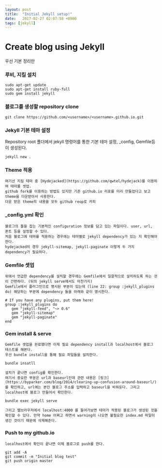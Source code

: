 ```yaml
---
layout: post
title:  "Initial Jekyll setup!"
date:   2017-02-27 02:07:58 +0900
tags: [jekyll]
---
```


# Create blog using Jekyll

우선 기본 정리만

### 루비, 지킬 설치
~~~
sudo apt-get update
sudo apt-get install ruby-full
sudo gem install jekyll
~~~

### 블로그를 생성할 repository clone
~~~
git clone https://github.com/<username>/<username>.github.io.git 
~~~

### Jekyll 기본 테마 설정
Repository root 폴더에서 jekyll 명령어를 통한 기본 테마 설정, _config, Gemfile등이 생성된다.
~~~
jekyll new .
~~~

### Theme 적용 
	여기선 지킬 테마 중 [Hydejacked](https://github.com/qwtel/hydejack)를 이용하여 테마를 셋업.
    github fork를 이용하는 방법도 있지만 기존 github.io 리포를 미리 만들었다고 보고 theme을 다운받아서 사용한다. 
    다운 받은 theme의 내용을 모두 github reop로 카피

### _config.yml 확인
	블로그의 틀을 잡는 기본적인 configuration 정보를 담고 있는 파일이다. user, url, 폰트 등을 설정할 수 있다. 
    처음 블로그에 테마를 적용하는 경우에는 테마별로 jekyll dependency가 있는 지 확인해야한다. 
    hydejacked의 경우 jekyll-sitemap, jekyll-paginate 이렇게 두 가지 dependency가 필요하다. 

### Gemfile 셋업
	위에서 언급한 dependency를 설치할 경우에는 Gemfile에서 일괄적으로 설치하도록 하는 것이 간편하다. (뒤의 jekyll serve에서도 마찬가지)
    Gemfile에서 플러그인으로 명시된 부분이 있는데 (line 22: group :jekyll_plugins do) 해당하는 부분에 dependency 들을 아래와 같이 명시한다. 
```
# If you have any plugins, put them here!
group :jekyll_plugins do
   gem "jekyll-feed", "~> 0.6"
   gem "jekyll-sitemap"
   gem "jekyll-paginate"
end
```

### Gem install & serve
	Gemfile 셋업을 완료했다면 이제 필요 dependency install과 localhost에서 블로그 테스트를 해본다. 
    우선 bundle install을 통해 필요 파일들을 설치한다.
```
bundle insatll
```
	설치가 끝나면 config를 확인한다. 
    여기서 중요한 부분은 url과 baseurl인데 관련 내용은 [링크](https://byparker.com/blog/2014/clearing-up-confusion-around-baseurl/)를 확인하고, url에는 본인 블로그 주소를 입력하고 baseurl을 비워둔다. 그리고 localhost에 블로그 만들어서 확인한다.
```
bundle exec jekyll serve
```
    그리고 웹브라우저에서 localhost:4000 를 들어가보면 테마가 적용된 블로그가 생성된 것을 확인할 수 있다. 만약 home 어쩌고 하면서 warning이 나오면 불필요한 index.md 파일이 생긴 것이기 때문에 삭제해준다.
    
### Push to my github.io
	localhost에서 확인이 끝나면 이제 블로그로 push를 한다. 
```
git add -A
git commit -m "Initial blog test"
git push origin master
```    